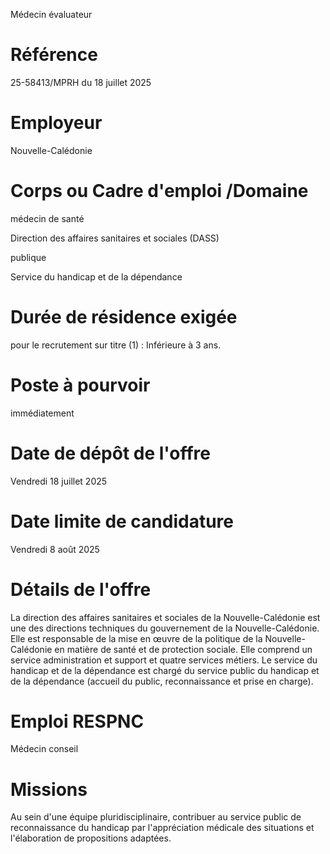 
Médecin évaluateur

# Référence

25-58413/MPRH du 18 juillet 2025

# Employeur

Nouvelle-Calédonie

# Corps ou Cadre d'emploi /Domaine

médecin de santé

Direction des affaires sanitaires et sociales (DASS)

publique

Service du handicap et de la dépendance

# Durée de résidence exigée

pour le recrutement sur titre (1) : Inférieure à 3 ans.

# Poste à pourvoir

immédiatement

# Date de dépôt de l'offre

Vendredi 18 juillet 2025

# Date limite de candidature

Vendredi 8 août 2025

# Détails de l'offre

La direction des affaires sanitaires et sociales de la Nouvelle-Calédonie est une des directions techniques du gouvernement de la Nouvelle-Calédonie. Elle est responsable de la mise en œuvre de la politique de la Nouvelle-Calédonie en matière de santé et de protection sociale. Elle comprend un service administration et support et quatre services métiers. Le service du handicap et de la dépendance est chargé du service public du handicap et de la dépendance (accueil du public, reconnaissance et prise en charge).

# Emploi RESPNC

Médecin conseil

# Missions

Au sein d'une équipe pluridisciplinaire, contribuer au service public de reconnaissance du handicap par l'appréciation médicale des situations et l'élaboration de propositions adaptées.


